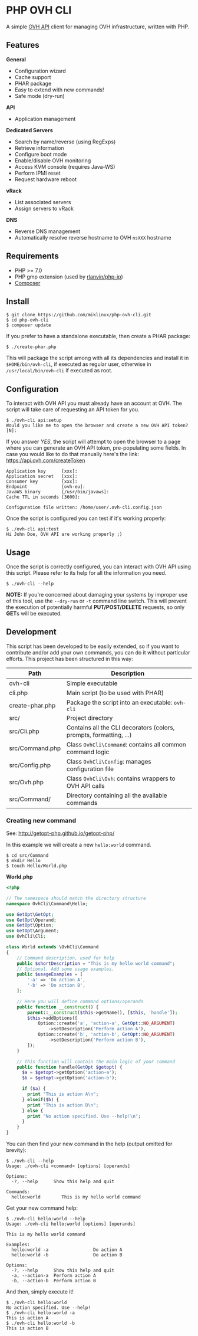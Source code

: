 # PHP OVH CLI

A simple [OVH API](https://api.ovh.com/console/) client for managing OVH infrastructure, written with PHP.

## Features
**General**
- Configuration wizard
- Cache support
- PHAR package
- Easy to extend with new commands!
- Safe mode (dry-run)

**API**
- Application management

**Dedicated Servers**
- Search by name/reverse (using RegExps)
- Retrieve information
- Configure boot mode
- Enable/disable OVH monitoring
- Access KVM console (requires Java-WS)
- Perform IPMI reset
- Request hardware reboot

**vRack**
- List associated servers
- Assign servers to vRack

**DNS**
- Reverse DNS management
- Automatically resolve reverse hostname to OVH `nsXXX` hostname


## Requirements

* PHP >= 7.0
* PHP gmp extension (used by [rlanvin/php-ip](https://github.com/rlanvin/php-ip))
* [Composer](https://getcomposer.org)

## Install

```text
$ git clone https://github.com/miklinux/php-ovh-cli.git
$ cd php-ovh-cli
$ composer update
```

If you prefer to have a standalone executable, then create a PHAR package:
```
$ ./create-phar.php
```

This will package the script among with all its dependencies and install it in `$HOME/bin/ovh-cli`,
if executed as regular user, otherwise in `/usr/local/bin/ovh-cli` if executed as root.

## Configuration
To interact with OVH API you must already have an account at OVH.
The script will take care of requesting an API token for you.

```text
$ ./ovh-cli api:setup
Would you like me to open the browser and create a new OVH API token? [N]:
```
If you answer *YES*, the script will attempt to open the browser to a page where you can generate an OVH API token, pre-populating some fields.
In case you would like to do that manually here's the link: https://api.ovh.com/createToken

```text
Application key      [xxx]:
Application secret   [xxx]:
Consumer key         [xxx]:
Endpoint             [ovh-eu]:
JavaWS binary        [/usr/bin/javaws]:
Cache TTL in seconds [3600]:

Configuration file written: /home/user/.ovh-cli.config.json
```

Once the script is configured you can test if it's working properly:
```text
$ ./ovh-cli api:test
Hi John Doe, OVH API are working properly ;)
```

## Usage
Once the script is correctly configured, you can interact with OVH API using this script.
Please refer to its help for all the information you need.

```text
$ ./ovh-cli --help
```

**NOTE:** If you're concerned about damaging your systems by improper use of this tool, use the `--dry-run` or `-t` command line switch.
This will prevent the execution of potentially harmful **PUT/POST/DELETE** requests, so only **GET**s will be executed.

## Development
This script has been developed to be easily extended, so if you want to contribute and/or add your own commands,
you can do it without particular efforts. This project has been structured in this way:

| Path            | Description                                                          |
|-----------------|----------------------------------------------------------------------|
| ovh-cli         | Simple executable                                                    |
| cli.php         | Main script (to be used with PHAR)                                   |
| create-phar.php | Package the script into an executable: `ovh-cli`                     |
| src/            | Project directory                                                    |
| src/Cli.php     | Contains all the CLI decorators (colors, prompts, formatting, ...)   |
| src/Command.php | Class `OvhCli\Command`: contains all common command logic            |
| src/Config.php  | Class `OvhCli\Config`: manages configuration file                    |
| src/Ovh.php     | Class `OvhCli\Ovh`: contains wrappers to OVH API calls               |
| src/Command/    | Directory containing all the available commands                      |

### Creating new command
See: http://getopt-php.github.io/getopt-php/

In this example we will create a new `hello:world` command.
```
$ cd src/Command
$ mkdir Hello
$ touch Hello/World.php
```

**World.php**
```php
<?php

// The namespace should match the directory structure
namespace OvhCli\Command\Hello;

use GetOpt\GetOpt;
use GetOpt\Operand;
use GetOpt\Option;
use GetOpt\Argument;
use OvhCli\Cli;

class World extends \OvhCli\Command
{
    // Command description, used for help
    public $shortDescription = "This is my hello world command";
    // Optional. Add some usage examples.
    public $usageExamples = [
        '-a' => 'Do action A',
        '-b' => 'Do action B',
    ];

    // Here you will define command options/operands
    public function __construct() {
        parent::__construct($this->getName(), [$this, 'handle']);
        $this->addOptions([
            Option::create('a', 'action-a', GetOpt::NO_ARGUMENT)
                ->setDescription('Perform action A'),
            Option::create('b', 'action-b', GetOpt::NO_ARGUMENT)
                ->setDescription('Perform action B'),
        ]);
    }

    // This function will contain the main logic of your command
    public function handle(GetOpt $getopt) {
      $a = $getopt->getOption('action-a');
      $b = $getopt->getOption('action-b');

      if ($a) {
        print "This is action A\n";
      } elseif($b) {
        print "This is action B\n";
      } else {
        print "No action specified. Use --help!\n";
      }
    }
}
```

You can then find your new command in the help (output omitted for brevity):
```
$ ./ovh-cli --help
Usage: ./ovh-cli <command> [options] [operands]

Options:
  -?, --help      Show this help and quit

Commands:
  hello:world        This is my hello world command
```

Get your new command help:
```
$ ./ovh-cli hello:world --help
Usage: ./ovh-cli hello:world [options] [operands]

This is my hello world command

Examples:
  hello:world -a                 Do action A
  hello:world -b                 Do action B

Options:
  -?, --help      Show this help and quit
  -a, --action-a  Perform action A
  -b, --action-b  Perform action B
```

And then, simply execute it!
```text
$ ./ovh-cli hello:world
No action specified. Use --help!
$ ./ovh-cli hello:world -a
This is action A
$ ./ovh-cli hello:world -b
This is action B
```
